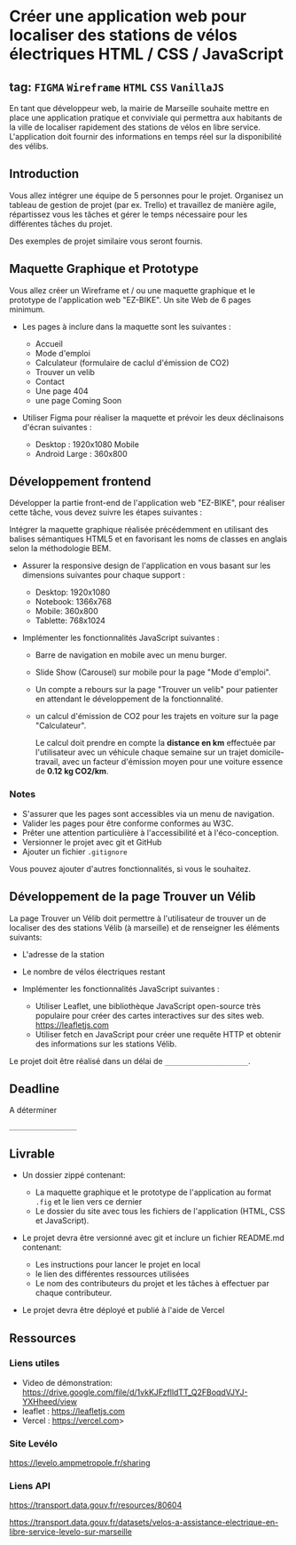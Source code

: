 # Créer une application web pour localiser des stations de vélos électriques HTML / CSS / JavaScript

## tag: `FIGMA` `Wireframe` `HTML` `CSS` `VanillaJS`

En tant que développeur web, la mairie de Marseille souhaite mettre en place une application pratique et conviviale qui permettra aux habitants de la ville de localiser rapidement des stations de vélos en libre service. L'application doit fournir des informations en temps réel sur la disponibilité des vélibs.

## Introduction

Vous allez intégrer une équipe de 5 personnes pour le projet. Organisez un tableau de gestion de projet (par ex. Trello) et travaillez de manière agile, répartissez vous les tâches et gérer le temps nécessaire pour les différentes tâches du projet.

Des exemples de projet similaire vous seront fournis.

## Maquette Graphique et Prototype

Vous allez créer un Wireframe et / ou une maquette graphique et le prototype de l'application web "EZ-BIKE". Un site Web de 6 pages minimum.

- Les pages à inclure dans la maquette sont les suivantes :

  - Accueil
  - Mode d'emploi
  - Calculateur (formulaire de caclul d'émission de CO2)
  - Trouver un velib
  - Contact
  - Une page 404
  - une page Coming Soon

- Utiliser Figma pour réaliser la maquette et prévoir les deux déclinaisons d'écran suivantes :

  - Desktop : 1920x1080 Mobile
  - Android Large : 360x800

## Développement frontend

Développer la partie front-end de l'application web "EZ-BIKE", pour réaliser cette tâche, vous devez suivre les étapes suivantes :

Intégrer la maquette graphique réalisée précédemment en utilisant des balises sémantiques HTML5 et en favorisant les noms de classes en anglais selon la méthodologie BEM.

- Assurer la responsive design de l'application en vous basant sur les dimensions suivantes pour chaque support :

  - Desktop: 1920x1080
  - Notebook: 1366x768
  - Mobile: 360x800
  - Tablette: 768x1024

- Implémenter les fonctionnalités JavaScript suivantes :

  - Barre de navigation en mobile avec un menu burger.
  - Slide Show (Carousel) sur mobile pour la page "Mode d'emploi".
  - Un compte a rebours sur la page "Trouver un velib" pour patienter en attendant le développement de la fonctionnalité.
  - un calcul d'émission de CO2 pour les trajets en voiture sur la page "Calculateur".

    Le calcul doit prendre en compte la **distance en km** effectuée par l'utilisateur avec un véhicule chaque semaine sur un trajet domicile-travail, avec un facteur d'émission moyen pour une voiture essence de **0.12 kg CO2/km**.

### Notes

- S'assurer que les pages sont accessibles via un menu de navigation.
- Valider les pages pour être conforme conformes au W3C.
- Prêter une attention particulière à l'accessibilité et à l'éco-conception.
- Versionner le projet avec git et GitHub
- Ajouter un fichier `.gitignore`

Vous pouvez ajouter d'autres fonctionnalités, si vous le souhaitez.

## Développement de la page Trouver un Vélib

La page Trouver un Vélib doit permettre à l'utilisateur de trouver un de localiser des des stations Vélib (à marseille) et de renseigner les éléments suivants:

- L'adresse de la station
- Le nombre de vélos électriques restant
- Implémenter les fonctionnalités JavaScript suivantes :

  - Utiliser Leaflet, une bibliothèque JavaScript open-source très populaire pour créer des cartes interactives sur des sites web. <https://leafletjs.com>
  - Utiliser fetch en JavaScript pour créer une requête HTTP et obtenir des informations sur les stations Vélib.

Le projet doit être réalisé dans un délai de `_____________________`.

## Deadline

A déterminer

`_________________`

## Livrable

- Un dossier zippé contenant:

  - La maquette graphique et le prototype de l'application au format `.fig` et le lien vers ce dernier
  - Le dossier du site avec tous les fichiers de l'application (HTML, CSS et JavaScript).

- Le projet devra être versionné avec git et inclure un fichier README.md contenant:

  - Les instructions pour lancer le projet en local
  - le lien des différentes ressources utilisées
  - Le nom des contributeurs du projet et les tâches à effectuer par chaque contributeur.

- Le projet devra être déployé et publié à l'aide de Vercel

## Ressources

### Liens utiles

- Video de démonstration: <https://drive.google.com/file/d/1vkKJFzflldTT_Q2FBoqdVJYJ-YXHheed/view>
- leaflet : <https://leafletjs.com>
- Vercel : <https://vercel.com>>

### Site Levélo

<https://levelo.ampmetropole.fr/sharing>

### Liens API

<https://transport.data.gouv.fr/resources/80604>

<https://transport.data.gouv.fr/datasets/velos-a-assistance-electrique-en-libre-service-levelo-sur-marseille>
